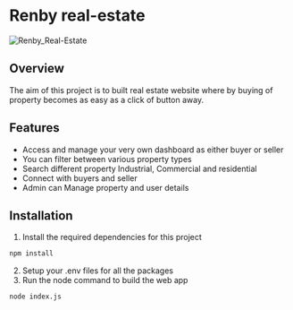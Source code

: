# Renby real-estate



![Renby_Real-Estate](https://github.com/samad13/realEstate-webApp/assets/61961655/00bbfcca-9919-40df-a372-46e33fd311bc)


## Overview

The aim of this project is to built real estate website where by buying of property becomes as easy as a click of button away.

## Features
- Access and manage your very own dashboard as either buyer or seller
- You can filter between various property types
- Search different property Industrial, Commercial and  residential
- Connect with buyers and seller
- Admin can Manage property and user details

## Installation
1. Install the required dependencies for this project
```bash
npm install
```

2. Setup your .env files for all the packages
3. Run the node command to build the web app
```bash
node index.js
```
